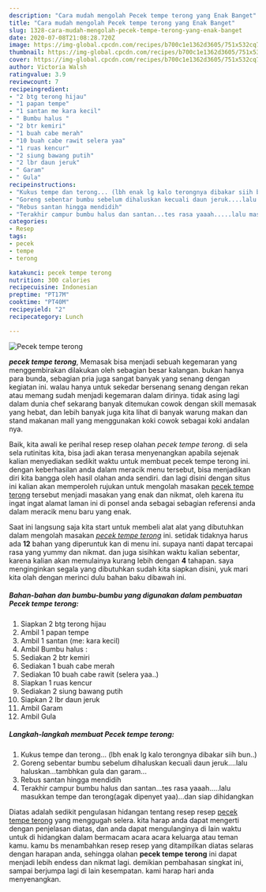 ```yaml
---
description: "Cara mudah mengolah Pecek tempe terong yang Enak Banget"
title: "Cara mudah mengolah Pecek tempe terong yang Enak Banget"
slug: 1328-cara-mudah-mengolah-pecek-tempe-terong-yang-enak-banget
date: 2020-07-08T21:08:28.720Z
image: https://img-global.cpcdn.com/recipes/b700c1e1362d3605/751x532cq70/pecek-tempe-terong-foto-resep-utama.jpg
thumbnail: https://img-global.cpcdn.com/recipes/b700c1e1362d3605/751x532cq70/pecek-tempe-terong-foto-resep-utama.jpg
cover: https://img-global.cpcdn.com/recipes/b700c1e1362d3605/751x532cq70/pecek-tempe-terong-foto-resep-utama.jpg
author: Victoria Walsh
ratingvalue: 3.9
reviewcount: 7
recipeingredient:
- "2 btg terong hijau"
- "1 papan tempe"
- "1 santan me kara kecil"
- " Bumbu halus "
- "2 btr kemiri"
- "1 buah cabe merah"
- "10 buah cabe rawit selera yaa"
- "1 ruas kencur"
- "2 siung bawang putih"
- "2 lbr daun jeruk"
- " Garam"
- " Gula"
recipeinstructions:
- "Kukus tempe dan terong... (lbh enak lg kalo terongnya dibakar siih bun..)"
- "Goreng sebentar bumbu sebelum dihaluskan kecuali daun jeruk....lalu haluskan...tambhkan gula dan garam..."
- "Rebus santan hingga mendidih"
- "Terakhir campur bumbu halus dan santan...tes rasa yaaah.....lalu masukkan tempe dan terong(agak dipenyet yaa)...dan siap dihidangkan"
categories:
- Resep
tags:
- pecek
- tempe
- terong

katakunci: pecek tempe terong 
nutrition: 300 calories
recipecuisine: Indonesian
preptime: "PT17M"
cooktime: "PT40M"
recipeyield: "2"
recipecategory: Lunch

---
```



![Pecek tempe terong](https://img-global.cpcdn.com/recipes/b700c1e1362d3605/751x532cq70/pecek-tempe-terong-foto-resep-utama.jpg)

<b><i>pecek tempe terong</i></b>, Memasak bisa menjadi sebuah kegemaran yang menggembirakan dilakukan oleh sebagian besar kalangan. bukan hanya para bunda, sebagian pria juga sangat banyak yang senang dengan kegiatan ini. walau hanya untuk sekedar bersenang senang dengan rekan atau memang sudah menjadi kegemaran dalam dirinya. tidak asing lagi dalam dunia chef sekarang banyak ditemukan cowok dengan skill memasak yang hebat, dan lebih banyak juga kita lihat di banyak warung makan dan stand makanan mall yang menggunakan koki cowok sebagai koki andalan nya.



Baik, kita awali ke perihal resep resep olahan <i>pecek tempe terong</i>. di sela sela rutinitas kita, bisa jadi akan terasa menyenangkan apabila sejenak kalian menyediakan sedikit waktu untuk membuat pecek tempe terong ini. dengan keberhasilan anda dalam meracik menu tersebut, bisa menjadikan diri kita bangga oleh hasil olahan anda sendiri. dan lagi disini dengan situs ini kalian akan memperoleh rujukan untuk mengolah masakan <u>pecek tempe terong</u> tersebut menjadi masakan yang enak dan nikmat, oleh karena itu ingat ingat alamat laman ini di ponsel anda sebagai sebagian referensi anda dalam meracik menu baru yang enak.


Saat ini langsung saja kita start untuk membeli alat alat yang dibutuhkan dalam mengolah masakan <u><i>pecek tempe terong</i></u> ini. setidak tidaknya harus ada <b>12</b> bahan yang diperuntuk kan di menu ini. supaya nanti dapat tercapai rasa yang yummy dan nikmat. dan juga sisihkan waktu kalian sebentar, karena kalian akan memulainya kurang lebih dengan <b>4</b> tahapan. saya menginginkan segala yang dibutuhkan sudah kita siapkan disini, yuk mari kita olah dengan merinci dulu bahan baku dibawah ini.

<!--inarticleads1-->

##### Bahan-bahan dan bumbu-bumbu yang digunakan dalam pembuatan Pecek tempe terong:

1. Siapkan 2 btg terong hijau
1. Ambil 1 papan tempe
1. Ambil 1 santan (me: kara kecil)
1. Ambil  Bumbu halus :
1. Sediakan 2 btr kemiri
1. Sediakan 1 buah cabe merah
1. Sediakan 10 buah cabe rawit (selera yaa..)
1. Siapkan 1 ruas kencur
1. Sediakan 2 siung bawang putih
1. Siapkan 2 lbr daun jeruk
1. Ambil  Garam
1. Ambil  Gula




<!--inarticleads2-->

##### Langkah-langkah membuat Pecek tempe terong:

1. Kukus tempe dan terong... (lbh enak lg kalo terongnya dibakar siih bun..)
1. Goreng sebentar bumbu sebelum dihaluskan kecuali daun jeruk....lalu haluskan...tambhkan gula dan garam...
1. Rebus santan hingga mendidih
1. Terakhir campur bumbu halus dan santan...tes rasa yaaah.....lalu masukkan tempe dan terong(agak dipenyet yaa)...dan siap dihidangkan




Diatas adalah sedikit pengulasan hidangan tentang resep resep <u>pecek tempe terong</u> yang menggugah selera. kita harap anda dapat mengerti dengan penjelasan diatas, dan anda dapat mengulanginya di lain waktu untuk di hidangkan dalam bermacam acara acara keluarga atau teman kamu. kamu bs menambahkan resep resep yang ditampilkan diatas selaras dengan harapan anda, sehingga olahan <b>pecek tempe terong</b> ini dapat menjadi lebih endess dan nikmat lagi. demikian pembahasan singkat ini, sampai berjumpa lagi di lain kesempatan. kami harap hari anda menyenangkan.
